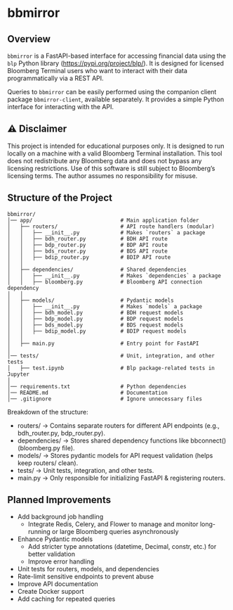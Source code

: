 # bbmirror

## Overview
`bbmirror` is a FastAPI-based interface for accessing financial data using the `blp` Python library (https://pypi.org/project/blp/). It is designed for licensed Bloomberg Terminal users who want to interact with their data programmatically via a REST API.

Queries to `bbmirror` can be easily performed using the companion client package `bbmirror-client`, available separately. It provides a simple Python interface for interacting with the API.

## ⚠️ Disclaimer 
This project is intended for educational purposes only. It is designed to run locally on a machine with a valid Bloomberg Terminal installation. This tool does not redistribute any Bloomberg data and does not bypass any licensing restrictions. Use of this software is still subject to Bloomberg’s licensing terms. The author assumes no responsibility for misuse.

## Structure of the Project
```
bbmirror/
│── app/                            # Main application folder
│   ├── routers/                    # API route handlers (modular)
│   │   ├── __init__.py             # Makes `routers` a package
│   │   ├── bdh_router.py           # BDH API route
│   │   ├── bdp_router.py           # BDP API route
│   │   ├── bds_router.py           # BDS API route
│   │   ├── bdip_router.py          # BDIP API route
│   │
│   ├── dependencies/               # Shared dependencies
│   │   ├── __init__.py             # Makes `dependencies` a package
│   │   ├── bloomberg.py            # Bloomberg API connection dependency
│   │
│   ├── models/                     # Pydantic models
│   │   ├── __init__.py             # Makes `models` a package
│   │   ├── bdh_model.py            # BDH request models
│   │   ├── bdp_model.py            # BDP request models
│   │   ├── bds_model.py            # BDS request models
│   │   ├── bdip_model.py           # BDIP request models
│   │
│   ├── main.py                     # Entry point for FastAPI
│
│── tests/                          # Unit, integration, and other tests
│   ├── test.ipynb                  # Blp package-related tests in Jupyter
│
│── requirements.txt                # Python dependencies
│── README.md                       # Documentation
│── .gitignore                      # Ignore unnecessary files
```

Breakdown of the structure:
- routers/ → Contains separate routers for different API endpoints (e.g., bdh_router.py, bdp_router.py).
- dependencies/ → Stores shared dependency functions like bbconnect() (bloomberg.py file).
- models/ → Stores pydantic models for API request validation (helps keep routers/ clean).
- tests/ → Unit tests, integration, and other tests.
- main.py → Only responsible for initializing FastAPI & registering routers.

## Planned Improvements
- Add background job handling
    - Integrate Redis, Celery, and Flower to manage and monitor long-running or large Bloomberg queries asynchronously
- Enhance Pydantic models
    - Add stricter type annotations (datetime, Decimal, constr, etc.) for better validation
    - Improve error handling
- Unit tests for routers, models, and dependencies
- Rate-limit sensitive endpoints to prevent abuse
- Improve API documentation
- Create Docker support
- Add caching for repeated queries